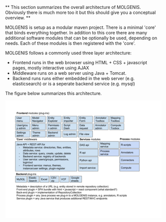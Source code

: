 ** 
This section summarizes the overall architecture of MOLGENIS. Obviously there is much more too it but this should give you a conceptual overview.
**

MOLGENIS is setup as a modular maven project. There is a minimal 'core' that binds everything together. In addition to this core there are many additional software modules that can be optionally be used, depending on needs. Each of these modules is then registered with the 'core'. 

MOLGENIS follows a commonly used three layer architecture:

* Frontend runs in the web browser using HTML + CSS + javascript pages, mostly interactive using AJAX
* Middleware runs on a web server using Java + Tomcat. 
* Backend runs runs either embedded in the web server (e.g. elasticsearch) or is a seperate backend service (e.g. mysql)

The figure below summarizes this architecture.

![Architecture overview](../images/architecture.png?raw=true, "architecture")